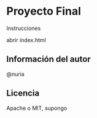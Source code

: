 # Proyecto Final

Instrucciones

abrir index.html

## Información del autor

@nuria

## Licencia 

Apache o MIT, supongo